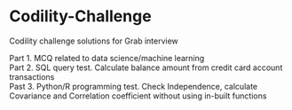 # Codility-Challenge
Codility challenge solutions for Grab interview  

Part 1. MCQ related to data science/machine learning  
Part 2. SQL query test. Calculate balance amount from credit card account transactions  
Past 3. Python/R programming test. Check Independence, calculate Covariance and Correlation coefficient without using in-built functions  
